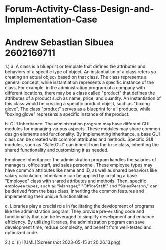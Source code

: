 # Forum-Activity-Class-Design-and-Implementation-Case
# Andrew Sebastian Sibuea 2602169711

1.) a. A class is a blueprint or template that defines the attributes and behaviors of a specific type of object. An instantiation of a class refers yo creating an actual objecy based on that class. The class represents a general concept, while instantiation represents a specific instance of the class. For example, in the administration program of a company with different locations, there may be a class called "product" that defines the attributes of a product such as name, price, and quantity. An instantiation of this class would be creating a specific product object, such as "boxing glove". The class "product" serves as a blueprint for all products, while "boxing glove" represents a specific instance of the product. 

   b.  GUI Inheritance:
The administration program may have different GUI modules for managing various aspects. These modules may share common design elements and functionality. By implementing inheritance, a base GUI class can be created with common attributes and methods. Specific GUI modules, such as "SalesGUI" can inherit from the base class, inheriting the shared functionality and customizing it as needed.

Employee Inheritance:
The administration program handles the salaries of managers, office staff, and sales personnel. These employee types may have common attributes like name and ID, as well as shared behaviors like salary calculation. Inheritance can be applied by creating a base "Employee" class with shared attributes and methods. Then, specific employee types, such as "Manager," "OfficeStaff," and "SalesPerson," can be derived from the base class, inheriting the common features and implementing their unique functionalities.

   c. Libraries play a crucial role in facilitating the development of programs like the administration program. They provide pre-existing code and functionality that can be leveraged to simplify development and enhance efficiency. By utilizing libraries, the administration program can save development time, reduce complexity, and benefit from well-tested and optimized code.
   
  2.) c. (i) ![UML](Screenshot 2023-05-15 at 20.26.13.png)

